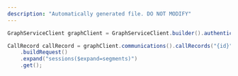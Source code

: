 ```yaml
---
description: "Automatically generated file. DO NOT MODIFY"
---
```

<!-- markdownlint-disable MD041 -->

```java
GraphServiceClient graphClient = GraphServiceClient.builder().authenticationProvider( authProvider ).buildClient();

CallRecord callRecord = graphClient.communications().callRecords("{id}")
    .buildRequest()
    .expand("sessions($expand=segments)")
    .get();
```
